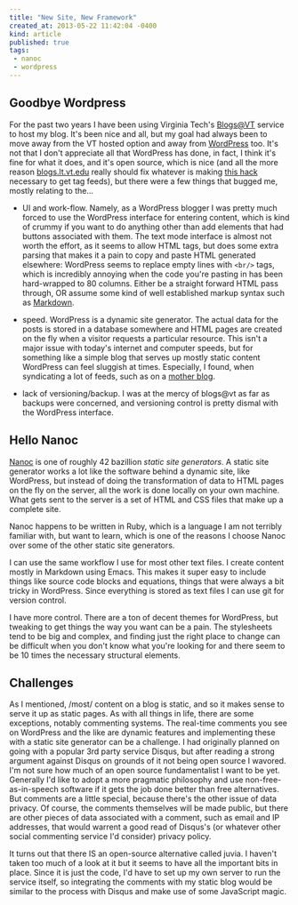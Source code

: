 ```yaml
---
title: "New Site, New Framework"
created_at: 2013-05-22 11:42:04 -0400
kind: article
published: true
tags:
 - nanoc
 - wordpress
---
```


## Goodbye Wordpress

For the past two years I have been using Virginia Tech's
[Blogs@VT](https://blogs.lt.vt.edu/) service to host my blog. It's
been nice and all, but my goal had always been to move away from the
VT hosted option and away from [WordPress](http://www.wordpress.org)
too. It's not that I don't appreciate all that WordPress has done, in
fact, I think it's fine for what it does, and it's open source, which
is nice (and all the more reason
[blogs.lt.vt.edu](https://blogs.lt.vt.edu) really should fix whatever
is making
[this hack](https://blogs.lt.vt.edu/support/2012/11/27/faq-i-cant-access-or-feed-out-my-posts-by-category/)
necessary to get tag feeds), but there were a few things that bugged
me, mostly relating to the...

<!-- more -->

- UI and work-flow. Namely, as a WordPress blogger I was pretty much
  forced to use the WordPress interface for entering content, which is
  kind of crummy if you want to do anything other than add elements
  that had buttons associated with them.  The text mode interface is
  almost not worth the effort, as it seems to allow HTML tags, but
  does some extra parsing that makes it a pain to copy and paste HTML
  generated elsewhere: WordPress seems to replace empty lines with
  `<br/>` tags, which is incredibly annoying when the code you're
  pasting in has been hard-wrapped to 80 columns. Either be a straight
  forward HTML pass through, OR assume some kind of well established
  markup syntax such as
  [Markdown](http://daringfireball.net/projects/markdown/).

- speed. WordPress is a dynamic site generator. The actual data for
  the posts is stored in a database somewhere and HTML pages are
  created on the fly when a visitor requests a particular
  resource. This isn't a major issue with today's internet and
  computer speeds, but for something like a simple blog that serves up
  mostly static content WordPress can feel sluggish at
  times. Especially, I found, when syndicating a lot of feeds, such as
  on a [mother blog](http://blogs.lt.vt.edu/ece2524s13).

- lack of versioning/backup. I was at the mercy of blogs@vt as far as
  backups were concerned, and versioning control is pretty dismal with
  the WordPress interface.


## Hello Nanoc

[Nanoc](http://nanoc.ws) is one of roughly 42 bazillion _static site
generators_. A static site generator works a lot like the software
behind a dynamic site, like WordPress, but instead of doing
the transformation of data to HTML pages on the fly on the server, all
the work is done locally on your own machine. What gets sent to the
server is a set of HTML and CSS files that make up a complete site. 

Nanoc happens to be written in Ruby, which is a language I am
not terribly familiar with, but want to learn, which is one of the
reasons I choose Nanoc over some of the other static site generators.

I can use the same workflow I use for most other text files. I create
content mostly in Markdown using Emacs. This makes it super easy to
include things like source code blocks and equations, things that were
always a bit tricky in WordPress. Since everything is stored as text
files I can use git for version control.

I have more control. There are a ton of decent themes for WordPress,
but tweaking to get things the way you want can be a pain. The
stylesheets tend to be big and complex, and finding just the right
place to change can be difficult when you don't know what you're
looking for and there seem to be 10 times the necessary structural
elements.

## Challenges

As I mentioned, /most/ content on a blog is static, and so it makes
sense to serve it up as static pages. As with all things in life,
there are some exceptions, notably commenting systems. The real-time
comments you see on WordPress and the like are dynamic features and
implementing these with a static site generator can be a challenge. I
had originally planned on going with a popular 3rd party service
Disqus, but after reading a strong argument against Disqus on grounds
of it not being open source I wavored. I'm not sure how much of an
open source fundamentalist I want to be yet. Generally I'd like to
adopt a more pragmatic philosophy and use non-free-as-in-speech
software if it gets the job done better than free alternatives. But
comments are a little special, because there's the other issue of data
privacy. Of course, the comments themselves will be made public, but
there are other pieces of data associated with a comment, such as
email and IP addresses, that would warrent a good read of Disqus's (or
whatever other social commenting service I'd consider) privacy policy.

It turns out that there IS an open-source alternative called juvia. I
haven't taken too much of a look at it but it seems to have all the
important bits in place. Since it is just the code, I'd have to set up
my own server to run the service itself, so integrating the comments
with my static blog would be similar to the process with Disqus and
make use of some JavaScript magic.
